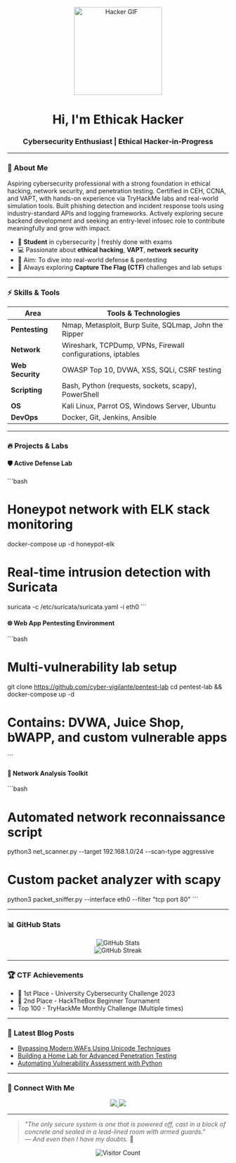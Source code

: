 <p align="center">
  <img src="https://media.giphy.com/media/L05HgB2h6qICDs5Sms/giphy.gif" width="200" alt="Hacker GIF"/>
</p>

<h1 align="center">Hi, I'm Ethicak Hacker</h1>
<h3 align="center">Cybersecurity Enthusiast | Ethical Hacker-in-Progress</h3>

---

### 🚨 About Me
Aspiring cybersecurity professional with a strong foundation in ethical hacking, network security, and penetration 
testing. Certified in CEH, CCNA, and VAPT, with hands-on experience via TryHackMe labs and real-world 
simulation tools. Built phishing detection and incident response tools using industry-standard APIs and logging 
frameworks. Actively exploring secure backend development and seeking an entry-level infosec role to contribute 
meaningfully and grow with impact.
- 🔭 **Student** in cybersecurity | freshly done with exams
- 💻 Passionate about **ethical hacking**, **VAPT**, **network security**
- 🎯 Aim: To dive into real-world defense & pentesting
- 🏴 Always exploring **Capture The Flag (CTF)** challenges and lab setups


---

### ⚡ Skills & Tools
| Area             | Tools & Technologies                            |
|------------------|--------------------------------------------------|
| **Pentesting**   | Nmap, Metasploit, Burp Suite, SQLmap, John the Ripper |
| **Network**      | Wireshark, TCPDump, VPNs, Firewall configurations, iptables |
| **Web Security** | OWASP Top 10, DVWA, XSS, SQLi, CSRF testing      |
| **Scripting**    | Bash, Python (requests, sockets, scapy), PowerShell |
| **OS**           | Kali Linux, Parrot OS, Windows Server, Ubuntu    |
| **DevOps**       | Docker, Git, Jenkins, Ansible                    |

---

### 🔥 Projects & Labs

#### 🛡️ Active Defense Lab
\`\`\`bash
# Honeypot network with ELK stack monitoring
docker-compose up -d honeypot-elk
# Real-time intrusion detection with Suricata
suricata -c /etc/suricata/suricata.yaml -i eth0
\`\`\`

#### 🌐 Web App Pentesting Environment
\`\`\`bash
# Multi-vulnerability lab setup
git clone https://github.com/cyber-vigilante/pentest-lab
cd pentest-lab && docker-compose up -d
# Contains: DVWA, Juice Shop, bWAPP, and custom vulnerable apps
\`\`\`

#### 📡 Network Analysis Toolkit
\`\`\`bash
# Automated network reconnaissance script
python3 net_scanner.py --target 192.168.1.0/24 --scan-type aggressive
# Custom packet analyzer with scapy
python3 packet_sniffer.py --interface eth0 --filter "tcp port 80"
\`\`\`

---

### 📊 GitHub Stats
<p align="center">
  <img src="https://github-readme-stats.vercel.app/api?username=CYBER_VIGILANTE&show_icons=true&theme=dark&count_private=true" alt="GitHub Stats"/>
  <br/>
  <img src="https://github-readme-streak-stats.herokuapp.com/?user=CYBER_VIGILANTE&theme=dark" alt="GitHub Streak"/>
</p>

---

### 🏆 CTF Achievements
- 🥇 1st Place - University Cybersecurity Challenge 2023
- 🥈 2nd Place - HackTheBox Beginner Tournament
- Top 100 - TryHackMe Monthly Challenge (Multiple times)

---


### 📝 Latest Blog Posts
- [Bypassing Modern WAFs Using Unicode Techniques](https://medium.com/@cyber_vigilante)
- [Building a Home Lab for Advanced Penetration Testing]()
- [Automating Vulnerability Assessment with Python]()

---

### 🔗 Connect With Me
<p align="center">
  <a href="https://tryhackme.com/p/shaniyadav2145">
    <img src="https://img.shields.io/badge/TryHackMe-212C42?style=for-the-badge&logo=tryhackme&logoColor=white" />
  </a>
 
  <a href="https://www.linkedin.com/in/cyber-vigilante/">
    <img src="https://img.shields.io/badge/LinkedIn-0077B5?style=for-the-badge&logo=linkedin&logoColor=white" />
  </a>
</p>

---

> *"The only secure system is one that is powered off, cast in a block of concrete and sealed in a lead-lined room with armed guards."* <br/>
> *— And even then I have my doubts.* 🚀

<p align="center">
  <img src="https://visitor-badge.laobi.icu/badge?page_id=CYBER_VIGILANTE.CYBER_VIGILANTE" alt="Visitor Count"/>
</p>
